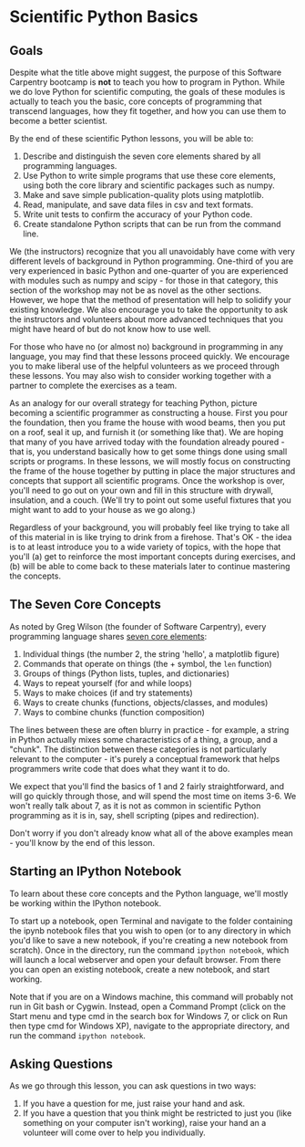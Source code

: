 Scientific Python Basics
========================

Goals
-----

Despite what the title above might suggest, the purpose of this Software 
Carpentry bootcamp is __not__ to teach you how to program in Python. While we 
do love Python for scientific computing, the goals of these modules is actually 
to teach you the basic, core concepts of programming that transcend languages, 
how they fit together, and how you can use them to become a better scientist.

By the end of these scientific Python lessons, you will be able to:

1.	Describe and distinguish the seven core elements shared by all programming 
	languages.
2.	Use Python to write simple programs that use these core elements, using 
	both the core library and scientific packages such as numpy.
3.	Make and save simple publication-quality plots using matplotlib.
4.	Read, manipulate, and save data files in csv and text formats.
5.	Write unit tests to confirm the accuracy of your Python code.
6.	Create standalone Python scripts that can be run from the command line.

We (the instructors) recognize that you all unavoidably have come with very 
different levels of background in Python programming. One-third of you are very 
experienced in basic Python and one-quarter of you are experienced with modules 
such as numpy and scipy - for those in that category, this section of the 
workshop may not be as novel as the other sections. However, we hope that the 
method of presentation will help to solidify your existing knowledge. We also 
encourage you to take the opportunity to ask the instructors and volunteers 
about more advanced techniques that you might have heard of but do not know how 
to use well.

For those who have no (or almost no) background in programming in any language, 
you may find that these lessons proceed quickly. We encourage you to make 
liberal use of the helpful volunteers as we proceed through these lessons. You 
may also wish to consider working together with a partner to complete the 
exercises as a team.

As an analogy for our overall strategy for teaching Python, picture becoming a 
scientific programmer as constructing a house. First you pour the foundation, 
then you frame the house with wood beams, then you put on a roof, seal it up, 
and furnish it (or something like that). We are hoping that many of you have 
arrived today with the foundation already poured - that is, you understand 
basically how to get some things done using small scripts or programs. In these 
lessons, we will mostly focus on constructing the frame of the house together 
by putting in place the major structures and concepts that support all 
scientific programs. Once the workshop is over, you'll need to go out on your 
own and fill in this structure with drywall, insulation, and a couch. (We'll 
try to point out some useful fixtures that you might want to add to your house 
as we go along.)

Regardless of your background, you will probably feel like trying to take all 
of this material in is like trying to drink from a firehose. That's OK - the 
idea is to at least introduce you to a wide variety of topics, with the hope 
that you'll (a) get to reinforce the most important concepts during exercises, 
and (b) will be able to come back to these materials later to continue 
mastering the concepts.


The Seven Core Concepts
-----------------------

As noted by Greg Wilson (the founder of Software Carpentry), every programming 
language shares [seven core elements][1]:

1.	Individual things (the number 2, the string 'hello', a matplotlib figure)
2.	Commands that operate on things (the + symbol, the `len` function)
3.	Groups of things (Python lists, tuples, and dictionaries)
4.	Ways to repeat yourself (for and while loops)
5.	Ways to make choices (if and try statements)
6.	Ways to create chunks (functions, objects/classes, and modules)
7.	Ways to combine chunks (function composition)

The lines between these are often blurry in practice - for example, a string in 
Python actually mixes some characteristics of a thing, a group, and a "chunk". 
The distinction between these categories is not particularly relevant to the 
computer - it's purely a conceptual framework that helps programmers write code 
that does what they want it to do.

We expect that you'll find the basics of 1 and 2 fairly straightforward, and 
will go quickly through those, and will spend the most time on items 3-6. We 
won't really talk about 7, as it is not as common in scientific Python 
programming as it is in, say, shell scripting (pipes and redirection).

Don't worry if you don't already know what all of the above examples mean - 
you'll know by the end of this lesson.

Starting an IPython Notebook
----------------------------

To learn about these core concepts and the Python language, we'll mostly be 
working within the IPython notebook.

To start up a notebook, open Terminal and navigate to the folder containing the 
ipynb notebook files that you wish to open (or to any directory in which you'd 
like to save a new notebook, if you're creating a new notebook from scratch). 
Once in the directory, run the command `ipython notebook`, which will launch a 
local webserver and open your default browser. From there you can open an 
existing notebook, create a new notebook, and start working.

Note that if you are on a Windows machine, this command will probably not run 
in Git bash or Cygwin. Instead, open a Command Prompt (click on the Start menu 
and type cmd in the search box for Windows 7, or click on Run then type cmd for 
Windows XP), navigate to the appropriate directory, and run the command 
`ipython notebook`.

Asking Questions
----------------

As we go through this lesson, you can ask questions in two ways:

1.	If you have a question for me, just raise your hand and ask.
2.	If you have a question that you think might be restricted to just you (like 
	something on your computer isn't working), raise your hand an a volunteer 
	will come over to help you individually.



[1]: 
http://software-carpentry.org/2012/08/applying-pedagogical-principles-in-this-course/
